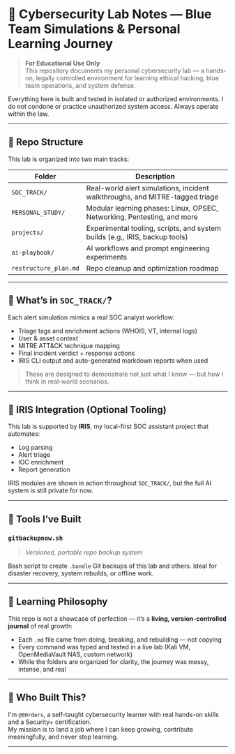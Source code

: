 # 🧠 Cybersecurity Lab Notes — Blue Team Simulations & Personal Learning Journey

> **For Educational Use Only**  
This repository documents my personal cybersecurity lab — a hands-on, legally controlled environment for learning ethical hacking, blue team operations, and system defense.

Everything here is built and tested in isolated or authorized environments. I do not condone or practice unauthorized system access. Always operate within the law.

---

## 🧭 Repo Structure

This lab is organized into two main tracks:

| Folder             | Description                                                                 |
|--------------------|-----------------------------------------------------------------------------|
| `SOC_TRACK/`       | Real-world alert simulations, incident walkthroughs, and MITRE-tagged triage |
| `PERSONAL_STUDY/`  | Modular learning phases: Linux, OPSEC, Networking, Pentesting, and more      |
| `projects/`        | Experimental tooling, scripts, and system builds (e.g., IRIS, backup tools)  |
| `ai-playbook/`     | AI workflows and prompt engineering experiments                              |
| `restructure_plan.md` | Repo cleanup and optimization roadmap                                     |

---

## 🚨 What’s in `SOC_TRACK/`?

Each alert simulation mimics a real SOC analyst workflow:
- Triage tags and enrichment actions (WHOIS, VT, internal logs)
- User & asset context
- MITRE ATT&CK technique mapping
- Final incident verdict + response actions
- IRIS CLI output and auto-generated markdown reports when used

> These are designed to demonstrate not just what I know — but how I think in real-world scenarios.

---

## 🧠 IRIS Integration (Optional Tooling)

This lab is supported by **IRIS**, my local-first SOC assistant project that automates:
- Log parsing
- Alert triage
- IOC enrichment
- Report generation

IRIS modules are shown in action throughout `SOC_TRACK/`, but the full AI system is still private for now.

---

## 🔧 Tools I’ve Built

### `gitbackupnow.sh`
> *Versioned, portable repo backup system*

Bash script to create `.bundle` Git backups of this lab and others. Ideal for disaster recovery, system rebuilds, or offline work.

---

## 📘 Learning Philosophy

This repo is not a showcase of perfection — it’s a **living, version-controlled journal** of real growth:

- Each `.md` file came from doing, breaking, and rebuilding — not copying
- Every command was typed and tested in a live lab (Kali VM, OpenMediaVault NAS, custom network)
- While the folders are organized for clarity, the journey was messy, intense, and real

---

## 💬 Who Built This?

I'm `@00rders`, a self-taught cybersecurity learner with real hands-on skills and a Security+ certification.  
My mission is to land a job where I can keep growing, contribute meaningfully, and never stop learning.

---
